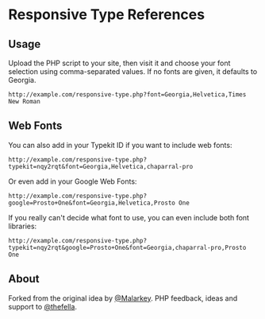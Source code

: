 # Responsive Type References

## Usage

Upload the PHP script to your site, then visit it and choose your font selection using comma-separated values. If no fonts are given, it defaults to Georgia.

    http://example.com/responsive-type.php?font=Georgia,Helvetica,Times New Roman


## Web Fonts
    
You can also add in your Typekit ID if you want to include web fonts:

    http://example.com/responsive-type.php?typekit=nqy2rqt&font=Georgia,Helvetica,chaparral-pro

Or even add in your Google Web Fonts:

    http://example.com/responsive-type.php?google=Prosto+One&font=Georgia,Helvetica,Prosto One
    
If you really can't decide what font to use, you can even include both font libraries:

	http://example.com/responsive-type.php?typekit=nqy2rqt&google=Prosto+One&font=Georgia,chaparral-pro,Prosto One


## About

Forked from the original idea by [@Malarkey](http://twitter.com/Malarkey). PHP feedback, ideas and support to [@thefella](http://twitter.com/thefella).
